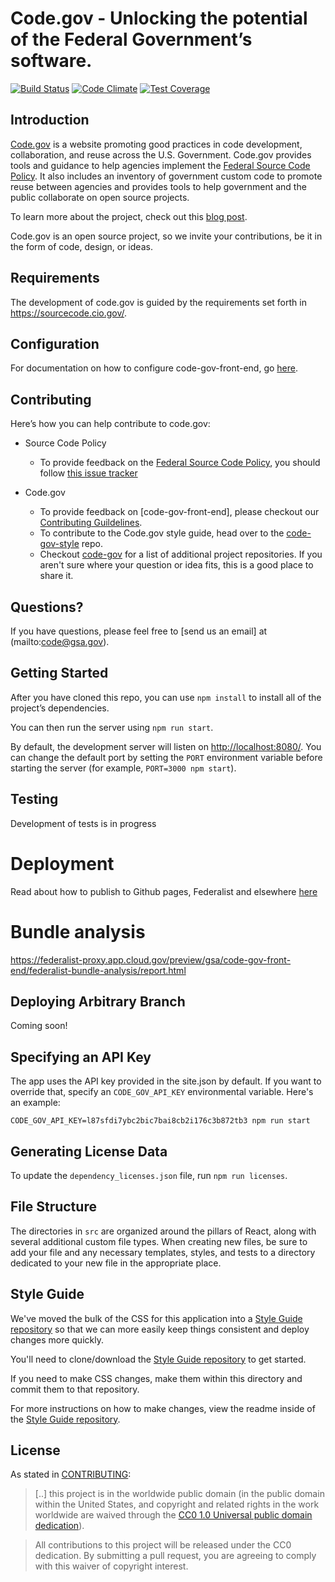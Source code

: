 
# Code.gov - Unlocking the potential of the Federal Government’s software.

[![Build Status](https://circleci.com/gh/GSA/code-gov-front-end.svg?style=svg)](https://circleci.com/gh/GSA/code-gov-front-end)
[![Code Climate](https://api.codeclimate.com/v1/badges/4675ef3ed03728b81e66/maintainability)](https://codeclimate.com/github/GSA/code-gov-front-end/maintainability)
[![Test Coverage](https://api.codeclimate.com/v1/badges/4675ef3ed03728b81e66/test_coverage)](https://codeclimate.com/github/GSA/code-gov-front-end/test_coverage)

## Introduction

[Code.gov](https://code.gov) is a website promoting good practices in code development, collaboration, and reuse across the U.S.  Government. Code.gov provides tools and guidance to help agencies implement the [Federal Source Code Policy](https://sourcecode.cio.gov). It also includes an inventory of government custom code to promote reuse between agencies and provides tools to help government and the public collaborate on open source projects.

To learn more about the project, check out this [blog post](https://www.whitehouse.gov/blog/2016/08/08/peoples-code).

Code.gov is an open source project, so we invite your contributions, be it in the form of code, design, or ideas.

## Requirements

The development of code.gov is guided by the requirements set forth in https://sourcecode.cio.gov/.

## Configuration
For documentation on how to configure code-gov-front-end, go [here](CONFIGURATION.md).

## Contributing

Here’s how you can help contribute to code.gov:

* Source Code Policy
  * To provide feedback on the [Federal Source Code Policy](https://sourcecode.cio.gov/), you should follow [this issue tracker](https://github.com/WhiteHouse/source-code-policy/issues)

* Code.gov
    * To provide feedback on [code-gov-front-end], please checkout our [Contributing Guildelines](CONTRIBUTING.MD).
    * To contribute to the Code.gov style guide, head over to the [code-gov-style](https://github.com/GSA/code-gov-style) repo.
    * Checkout [code-gov](https://github.com/GSA/code-gov) for a list of additional project repositories. If you aren't sure where your question or idea fits, this is a good place to share it.

## Questions?

If you have questions, please feel free to [send us an email] at (mailto:code@gsa.gov).

## Getting Started

After you have cloned this repo, you can use `npm install` to install all of the
project’s dependencies.

You can then run the server using `npm run start`.

By default, the development server will listen on <http://localhost:8080/>. You can change the default port by setting the `PORT` environment variable before starting the server (for example, `PORT=3000 npm start`).

## Testing
Development of tests is in progress

# Deployment
Read about how to publish to Github pages, Federalist and elsewhere [here](DEPLOYMENT.md)

# Bundle analysis
https://federalist-proxy.app.cloud.gov/preview/gsa/code-gov-front-end/federalist-bundle-analysis/report.html


## Deploying Arbitrary Branch
Coming soon!


## Specifying an API Key
The app uses the API key provided in the site.json by default.
If you want to override that, specify an `CODE_GOV_API_KEY` environmental variable.  Here's an example:
```
CODE_GOV_API_KEY=l87sfdi7ybc2bic7bai8cb2i176c3b872tb3 npm run start
```


## Generating License Data
To update the `dependency_licenses.json` file, run `npm run licenses`.

## File Structure
The directories in `src` are organized around the pillars of  React, along
with several additional custom file types. When creating new files, be sure to
add your file and any necessary templates, styles, and tests to a directory
dedicated to your new file in the appropriate place.


## Style Guide
We've moved the bulk of the CSS for this application into a [Style Guide repository](https://github.com/GSA/code-gov-style) so that we can more easily keep things consistent and deploy changes more quickly.

You'll need to clone/download the [Style Guide repository](https://github.com/GSA/code-gov-style) to get started.

If you need to make CSS changes, make them within this directory and commit them to that repository.

For more instructions on how to make changes, view the readme inside of the [Style Guide repository](https://github.com/GSA/code-gov-style).


## License

As stated in [CONTRIBUTING](CONTRIBUTING.md):

> [..] this project is in the worldwide public domain (in the public domain within the United States, and copyright and related rights in the work worldwide are waived through the [CC0 1.0 Universal public domain dedication](https://creativecommons.org/publicdomain/zero/1.0/)).

> All contributions to this project will be released under the CC0
dedication. By submitting a pull request, you are agreeing to comply
with this waiver of copyright interest.

